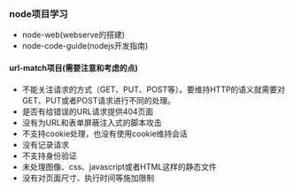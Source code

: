 ### node项目学习
- node-web(webserve的搭建)
- node-code-guide(nodejs开发指南)


#### url-match项目(需要注意和考虑的点)
- 不能关注请求的方式（GET、PUT、POST等）。要维持HTTP的语义就需要对GET、PUT或者POST请求进行不同的处理。
- 是否有给错误的URL请求提供404页面
- 没有为URL和表单屏蔽注入式的脚本攻击
- 不支持cookie处理，也没有使用cookie维持会话
- 没有记录请求
- 不支持身份验证
- 未处理图像、css、javascript或者HTML这样的静态文件
- 没有对页面尺寸、执行时间等施加限制